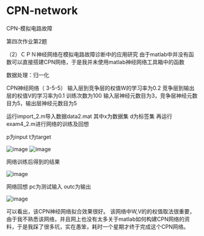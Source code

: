 # CPN-network
CPN-模拟电路故障

第四次作业第2题

（2）ＣＰＮ神经网络在模拟电路故障诊断中的应用研究
 由于matlab中并没有函数可以直接搭建CPN网络，于是我并未使用matlab神经网络工具箱中的函数

数据处理：归一化

CPN神经网络（ 3-5-5）
输入层到竞争层的权值W的学习率为0.2
竞争层到输出层的权值V的学习率为0.1
训练次数为100
输入层神经元数目为3，竞争层神经元数目为5，输出层神经元数目为5

运行import_2.m导入数据data2.mat 其中x为数据集 d为标签集
再运行exam4_2.m进行网络的训练及回想

p为input                         t为target

![image](https://user-images.githubusercontent.com/92127845/160222363-fd4f8b77-8ae8-4bde-9ae8-cd013022be4d.png)
![image](https://user-images.githubusercontent.com/92127845/160222366-30c08e25-4e51-46cd-8f1a-9e73aa39ad59.png)


网络训练后得到的结果

![image](https://user-images.githubusercontent.com/92127845/160222367-f7817f75-6f86-4294-8c73-0ecb515ac1bc.png)

网络回想 pc为测试输入 outc为输出

![image](https://user-images.githubusercontent.com/92127845/160222372-42a9a14e-f9fb-4546-a903-ab6a1deff6b6.png)

可以看出，该CPN神经网络拟合效果很好。
该网络中W,V的的权值取法很重要，由于我不熟悉该网络，并且网上也没有太多关于matlab如何构建CPN网络的资料，于是我踩了很多坑，实在愚笨，耗时一个星期才终于完成这个CPN网络。
